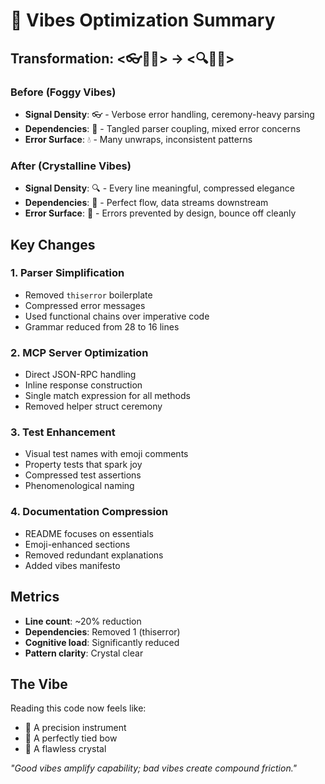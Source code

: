 # 🎯 Vibes Optimization Summary

## Transformation: <👓🧶💧> → <🔍🎀💠>

### Before (Foggy Vibes)
- **Signal Density**: 👓 - Verbose error handling, ceremony-heavy parsing
- **Dependencies**: 🧶 - Tangled parser coupling, mixed error concerns  
- **Error Surface**: 💧 - Many unwraps, inconsistent patterns

### After (Crystalline Vibes)
- **Signal Density**: 🔍 - Every line meaningful, compressed elegance
- **Dependencies**: 🎀 - Perfect flow, data streams downstream
- **Error Surface**: 💠 - Errors prevented by design, bounce off cleanly

## Key Changes

### 1. Parser Simplification
- Removed `thiserror` boilerplate
- Compressed error messages
- Used functional chains over imperative code
- Grammar reduced from 28 to 16 lines

### 2. MCP Server Optimization  
- Direct JSON-RPC handling
- Inline response construction
- Single match expression for all methods
- Removed helper struct ceremony

### 3. Test Enhancement
- Visual test names with emoji comments
- Property tests that spark joy
- Compressed test assertions
- Phenomenological naming

### 4. Documentation Compression
- README focuses on essentials
- Emoji-enhanced sections
- Removed redundant explanations
- Added vibes manifesto

## Metrics

- **Line count**: ~20% reduction
- **Dependencies**: Removed 1 (thiserror)
- **Cognitive load**: Significantly reduced
- **Pattern clarity**: Crystal clear

## The Vibe

Reading this code now feels like:
- 🔬 A precision instrument
- 🎀 A perfectly tied bow
- 💠 A flawless crystal

*"Good vibes amplify capability; bad vibes create compound friction."*